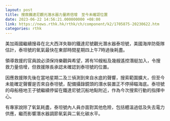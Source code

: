 ```yaml
---
layout: post
title: 搜救鐵達尼觀光潛水器力量將倍增　至今未確認位置
date: 2023-06-22 14:56:21.000000000 +08:00
link: https://news.rthk.hk/rthk/ch/component/k2/1705875-20230622.htm
categories: rthk
---
```


美加兩國繼續搜尋在北大西洋失聯的鐵達尼號觀光潛水器泰坦號，美國海岸防衛隊估計，泰坦號的氧氣最快在東部時間星期四上午7時過後耗盡。

領導救援的官員說必須保持樂觀與希望，將有10艘船及幾艘遙控潛艇加入，令搜救力量倍增，但救援隊長承認未確認到泰坦號的位置。

因應救援隊先後在當地星期二及三偵測到來自水底的聲響，搜索範圍擴大，但至今未能確定聲響是否來自泰坦號，配備攝錄鏡頭的潛水裝置正不停掃瞄海底。泰坦號的母船極地王子號繼續停留在鐵達尼號沉船地點附近，作為今次搜索行動的指揮中心。

有專家說除了氧氣耗盡，泰坦號內人員亦面對其他危險，包括體溫過低及失去電力供應，繼而影響潛水器調節氧氣與二氧化碳水平。
